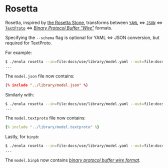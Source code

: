 <!--
    SPDX-License-Identifier: Apache-2.0

    Copyright 2023-2024 The Enola <https://enola.dev> Authors

    Licensed under the Apache License, Version 2.0 (the "License");
    you may not use this file except in compliance with the License.
    You may obtain a copy of the License at

        https://www.apache.org/licenses/LICENSE-2.0

    Unless required by applicable law or agreed to in writing, software
    distributed under the License is distributed on an "AS IS" BASIS,
    WITHOUT WARRANTIES OR CONDITIONS OF ANY KIND, either express or implied.
    See the License for the specific language governing permissions and
    limitations under the License.
-->

# Rosetta

Rosetta, inspired by
[the Rosetta Stone](https://en.wikipedia.org/wiki/Rosetta_Stone), transforms
between [`YAML`](https://yaml.org) ⇔ [`JSON`](https://www.json.org) ⇔
[`TextProto`](https://protobuf.dev/reference/protobuf/textformat-spec/) ⇔
_[Binary Protocol Buffer "Wire"](https://protobuf.dev/programming-guides/encoding/)_ formats.

Specifying the `--schema` flag is optional for YAML <=> JSON conversion, but required for TextProto.

For example:

```bash cd .././.././..
$ ./enola rosetta --in=file:docs/use/library/model.yaml --out=file:docs/use/library/model.json --schema=EntityKinds
...
```

The `model.json` file now contains:

```json
{% include "../library/model.json" %}
```

Similarly with:

```bash cd .././.././..
$ ./enola rosetta --in=file:docs/use/library/model.yaml --out=file:docs/use/library/model.textproto --schema=EntityKinds
...
```

The `model.textproto` file now contains:

```yaml
{% include "../library/model.textproto" %}
```

Lastly, for `binpb`:

```bash cd .././.././..
$ ./enola rosetta --in=file:docs/use/library/model.yaml --out=file:docs/use/library/model.binpb --schema=EntityKinds
...
```

The `model.binpb` now contains _[binary protocol buffer wire format](https://protobuf.dev/programming-guides/encoding/)._
